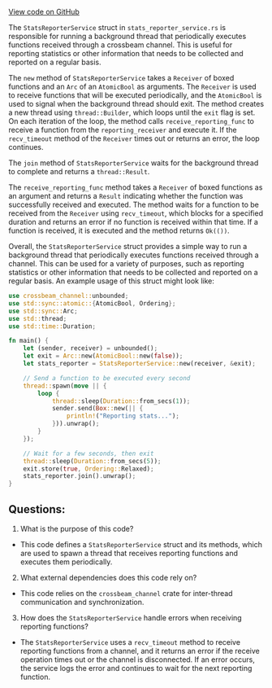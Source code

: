 [View code on GitHub](https://github.com/solana-labs/solana/blob/master/core/src/stats_reporter_service.rs)

The `StatsReporterService` struct in `stats_reporter_service.rs` is responsible for running a background thread that periodically executes functions received through a crossbeam channel. This is useful for reporting statistics or other information that needs to be collected and reported on a regular basis.

The `new` method of `StatsReporterService` takes a `Receiver` of boxed functions and an `Arc` of an `AtomicBool` as arguments. The `Receiver` is used to receive functions that will be executed periodically, and the `AtomicBool` is used to signal when the background thread should exit. The method creates a new thread using `thread::Builder`, which loops until the `exit` flag is set. On each iteration of the loop, the method calls `receive_reporting_func` to receive a function from the `reporting_receiver` and execute it. If the `recv_timeout` method of the `Receiver` times out or returns an error, the loop continues.

The `join` method of `StatsReporterService` waits for the background thread to complete and returns a `thread::Result`.

The `receive_reporting_func` method takes a `Receiver` of boxed functions as an argument and returns a `Result` indicating whether the function was successfully received and executed. The method waits for a function to be received from the `Receiver` using `recv_timeout`, which blocks for a specified duration and returns an error if no function is received within that time. If a function is received, it is executed and the method returns `Ok(())`.

Overall, the `StatsReporterService` struct provides a simple way to run a background thread that periodically executes functions received through a channel. This can be used for a variety of purposes, such as reporting statistics or other information that needs to be collected and reported on a regular basis. An example usage of this struct might look like:

```rust
use crossbeam_channel::unbounded;
use std::sync::atomic::{AtomicBool, Ordering};
use std::sync::Arc;
use std::thread;
use std::time::Duration;

fn main() {
    let (sender, receiver) = unbounded();
    let exit = Arc::new(AtomicBool::new(false));
    let stats_reporter = StatsReporterService::new(receiver, &exit);

    // Send a function to be executed every second
    thread::spawn(move || {
        loop {
            thread::sleep(Duration::from_secs(1));
            sender.send(Box::new(|| {
                println!("Reporting stats...");
            })).unwrap();
        }
    });

    // Wait for a few seconds, then exit
    thread::sleep(Duration::from_secs(5));
    exit.store(true, Ordering::Relaxed);
    stats_reporter.join().unwrap();
}
```
## Questions: 
 1. What is the purpose of this code?
- This code defines a `StatsReporterService` struct and its methods, which are used to spawn a thread that receives reporting functions and executes them periodically.

2. What external dependencies does this code rely on?
- This code relies on the `crossbeam_channel` crate for inter-thread communication and synchronization.

3. How does the `StatsReporterService` handle errors when receiving reporting functions?
- The `StatsReporterService` uses a `recv_timeout` method to receive reporting functions from a channel, and it returns an error if the receive operation times out or the channel is disconnected. If an error occurs, the service logs the error and continues to wait for the next reporting function.